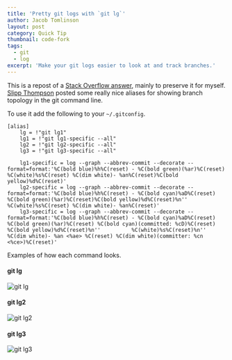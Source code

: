 ```yaml
---
title: 'Pretty git logs with `git lg`'
author: Jacob Tomlinson
layout: post
category: Quick Tip
thumbnail: code-fork
tags:
  - git
  - log
excerpt: 'Make your git logs easier to look at and track branches.'
---
```


This is a repost of a [Stack Overflow answer][stack-overflow-answer], mainly to preserve it for myself. [Slipp Thompson][stack-overflow-slipp-thompson] posted some really nice aliases for showing branch topology in the git command line.

To use it add the following to your `~/.gitconfig`.

```
[alias]
    lg = !"git lg1"
    lg1 = !"git lg1-specific --all"
    lg2 = !"git lg2-specific --all"
    lg3 = !"git lg3-specific --all"

    lg1-specific = log --graph --abbrev-commit --decorate --format=format:'%C(bold blue)%h%C(reset) - %C(bold green)(%ar)%C(reset) %C(white)%s%C(reset) %C(dim white)- %an%C(reset)%C(bold yellow)%d%C(reset)'
    lg2-specific = log --graph --abbrev-commit --decorate --format=format:'%C(bold blue)%h%C(reset) - %C(bold cyan)%aD%C(reset) %C(bold green)(%ar)%C(reset)%C(bold yellow)%d%C(reset)%n''          %C(white)%s%C(reset) %C(dim white)- %an%C(reset)'
    lg3-specific = log --graph --abbrev-commit --decorate --format=format:'%C(bold blue)%h%C(reset) - %C(bold cyan)%aD%C(reset) %C(bold green)(%ar)%C(reset) %C(bold cyan)(committed: %cD)%C(reset) %C(bold yellow)%d%C(reset)%n''          %C(white)%s%C(reset)%n''          %C(dim white)- %an <%ae> %C(reset) %C(dim white)(committer: %cn <%ce>)%C(reset)'
```

Examples of how each command looks.

#### git lg
![git lg](http://i.stack.imgur.com/gkcfL.png)


#### git lg2
![git lg2](http://i.stack.imgur.com/7fWK9.png)


#### git lg3
![git lg3](http://i.stack.imgur.com/mgrEp.png)

[stack-overflow-slipp-thompson]: http://stackoverflow.com/users/177525/slipp-d-thompson
[stack-overflow-answer]: http://stackoverflow.com/a/34467298/1003288
